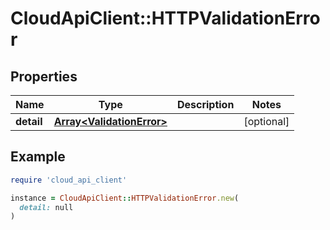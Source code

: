 # CloudApiClient::HTTPValidationError

## Properties

| Name | Type | Description | Notes |
| ---- | ---- | ----------- | ----- |
| **detail** | [**Array&lt;ValidationError&gt;**](ValidationError.md) |  | [optional] |

## Example

```ruby
require 'cloud_api_client'

instance = CloudApiClient::HTTPValidationError.new(
  detail: null
)
```

